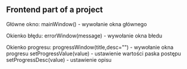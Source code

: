 ## Frontend part of a project

Główne okno:
 mainWindow()                   - wywołanie okna głównego

Okienko błędu:
 errorWindow(message)           - wywołanie okna błedu

Okienko progresu:
 progressWindow(title,desc="")  - wywołanie okna progresu
 setProgressValue(value)        - ustawienie wartości paska postępu
 setProgressDesc(value)         - ustawienie opisu